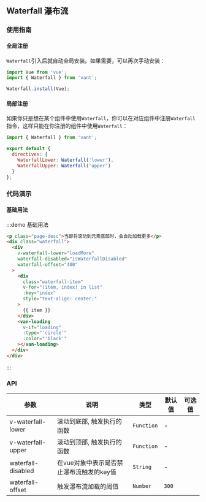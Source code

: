 ## Waterfall 瀑布流

### 使用指南

#### 全局注册

`Waterfall`引入后就自动全局安装。如果需要，可以再次手动安装：

```js
import Vue from 'vue';
import { Waterfall } from 'vant';

Waterfall.install(Vue);
```

#### 局部注册

如果你只是想在某个组件中使用`Waterfall`，你可以在对应组件中注册`Waterfall`指令，这样只能在你注册的组件中使用`Waterfall`：

```js
import { Waterfall } from 'vant';

export default {
  directives: {
    WaterfallLower: Waterfall('lower'),
    WaterfallUpper: Waterfall('upper')
  }
};
```

### 代码演示

<script>
export default {
  data() {
    return {
      list: [1, 2, 3, 4, 5],
      loading: false,
      finished: false
    };
  },
  methods: {
    loadMore() {
      if (this.list.length >= 200) {
        this.finished = true;
        return;
      }

      this.loading = true;
      setTimeout(() => {
        let lastNumber = this.list[this.list.length - 1];
        for (let i = 0; i < 5; i ++) {
          lastNumber += 1;
          this.list.push(lastNumber);
        }
        this.loading = false;
      }, 2000);
    }
  },
  computed: {
    isWaterfallDisabled() {
      return this.loading || this.finished;
    }
  }
};
</script>

<style>
.demo-waterfall {
  .waterfall {
    max-height: 360px;
    overflow: scroll;
    border-top: 1px solid #e5e5e5;
  }
  .waterfall-item {
    line-height: 50px;
    border-bottom: 1px solid #e5e5e5;
    background: #fff;
  }
  .page-desc {
    padding: 5px 0;
    line-height: 1.4;
    font-size: 14px;
    text-align: center;
    color: #666;
  }
  .van-loading {
    margin: 10px auto;
  }
}
</style>

#### 基础用法

:::demo 基础用法
```html
<p class="page-desc">当即将滚动到元素底部时，会自动加载更多</p>
<div class="waterfall">
  <div
    v-waterfall-lower="loadMore"
    waterfall-disabled="isWaterfallDisabled"
    waterfall-offset="400"
  >
    <div
      class="waterfall-item"
      v-for="(item, index) in list"
      :key="index"
      style="text-align: center;"
    >
      {{ item }}
    </div>
    <van-loading
      v-if="loading"
      :type="'circle'"
      :color="'black'"
    ></van-loading>
  </div>
</div>
```
:::

### API

| 参数       | 说明      | 类型       | 默认值       | 可选值       |
|-----------|-----------|-----------|-------------|-------------|
| v-waterfall-lower | 滚动到底部, 触发执行的函数 | `Function`  | - |  |
| v-waterfall-upper | 滚动到顶部, 触发执行的函数 | `Function`  | - |  |
| waterfall-disabled | 在vue对象中表示是否禁止瀑布流触发的key值 | `String`  | - |  |
| waterfall-offset | 触发瀑布流加载的阈值 | `Number`  | `300` |   |

